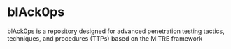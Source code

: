 # blAck0ps
blAck0ps is a repository designed for advanced penetration testing tactics, techniques, and procedures (TTPs) based on the MITRE framework
